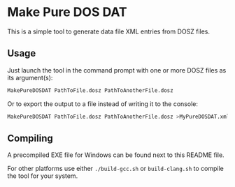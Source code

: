 # Make Pure DOS DAT
This is a simple tool to generate data file XML entries from DOSZ files.

## Usage
Just launch the tool in the command prompt with one or more DOSZ files as its argument(s):
```sh
MakePureDOSDAT PathToFile.dosz PathToAnotherFile.dosz
```

Or to export the output to a file instead of writing it to the console:
```sh
MakePureDOSDAT PathToFile.dosz PathToAnotherFile.dosz >MyPureDOSDAT.xml
```

## Compiling
A precompiled EXE file for Windows can be found next to this README file.

For other platforms use either `./build-gcc.sh` or `build-clang.sh` to compile the tool for your system.
